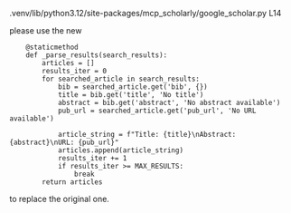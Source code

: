 .venv/lib/python3.12/site-packages/mcp_scholarly/google_scholar.py L14

please use the new 
```
    @staticmethod
    def _parse_results(search_results):
        articles = []
        results_iter = 0
        for searched_article in search_results:
            bib = searched_article.get('bib', {})
            title = bib.get('title', 'No title')
            abstract = bib.get('abstract', 'No abstract available')
            pub_url = searched_article.get('pub_url', 'No URL available')
            
            article_string = f"Title: {title}\nAbstract: {abstract}\nURL: {pub_url}"
            articles.append(article_string)
            results_iter += 1
            if results_iter >= MAX_RESULTS:
                break
        return articles
```
to replace the original one.
